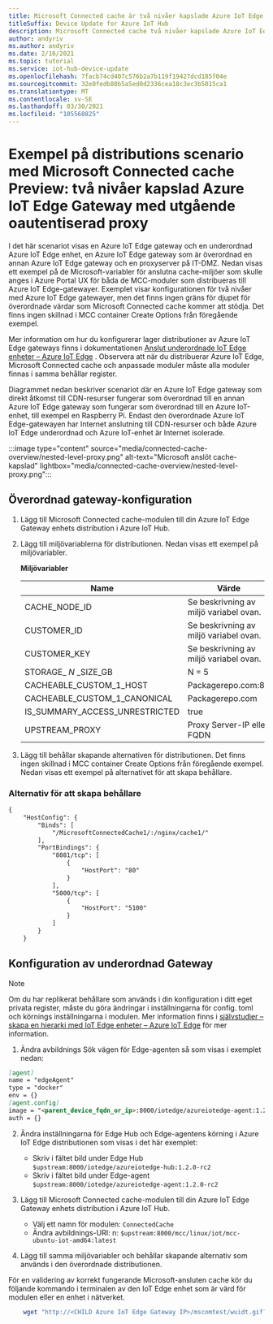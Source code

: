 ```yaml
---
title: Microsoft Connected cache är två nivåer kapslade Azure IoT Edge Gateway med utgående oautentiserad proxy | Microsoft Docs
titleSuffix: Device Update for Azure IoT Hub
description: Microsoft Connected cache två nivåer kapslade Azure IoT Edge Gateway med självstudier för utgående oautentiserad proxy
author: andyriv
ms.author: andyriv
ms.date: 2/16/2021
ms.topic: tutorial
ms.service: iot-hub-device-update
ms.openlocfilehash: 7facb74cd407c576b2a7b119f19427dcd185f04e
ms.sourcegitcommit: 32e0fedb80b5a5ed0d2336cea18c3ec3b5015ca1
ms.translationtype: MT
ms.contentlocale: sv-SE
ms.lasthandoff: 03/30/2021
ms.locfileid: "105568825"
---
```

# <a name="microsoft-connected-cache-preview-deployment-scenario-sample-two-level-nested-azure-iot-edge-gateway-with-outbound-unauthenticated-proxy"></a>Exempel på distributions scenario med Microsoft Connected cache Preview: två nivåer kapslad Azure IoT Edge Gateway med utgående oautentiserad proxy

I det här scenariot visas en Azure IoT Edge gateway och en underordnad Azure IoT Edge enhet, en Azure IoT Edge gateway som är överordnad en annan Azure IoT Edge gateway och en proxyserver på IT-DMZ. Nedan visas ett exempel på de Microsoft-variabler för anslutna cache-miljöer som skulle anges i Azure Portal UX för båda de MCC-moduler som distribueras till Azure IoT Edge-gatewayer. Exemplet visar konfigurationen för två nivåer med Azure IoT Edge gatewayer, men det finns ingen gräns för djupet för överordnade värdar som Microsoft Connected cache kommer att stödja. Det finns ingen skillnad i MCC container Create Options från föregående exempel.

Mer information om hur du konfigurerar lager distributioner av Azure IoT Edge gateways finns i dokumentationen [Anslut underordnade IoT Edge enheter – Azure IoT Edge](../iot-edge/how-to-connect-downstream-iot-edge-device.md?preserve-view=true&tabs=azure-portal&view=iotedge-2020-11) . Observera att när du distribuerar Azure IoT Edge, Microsoft Connected cache och anpassade moduler måste alla moduler finnas i samma behållar register.

Diagrammet nedan beskriver scenariot där en Azure IoT Edge gateway som direkt åtkomst till CDN-resurser fungerar som överordnad till en annan Azure IoT Edge gateway som fungerar som överordnad till en Azure IoT-enhet, till exempel en Raspberry Pi. Endast den överordnade Azure IoT Edge-gatewayen har Internet anslutning till CDN-resurser och både Azure IoT Edge underordnad och Azure IoT-enhet är Internet isolerade. 

  :::image type="content" source="media/connected-cache-overview/nested-level-proxy.png" alt-text="Microsoft anslöt cache-kapslad" lightbox="media/connected-cache-overview/nested-level-proxy.png":::

## <a name="parent-gateway-configuration"></a>Överordnad gateway-konfiguration

1. Lägg till Microsoft Connected cache-modulen till din Azure IoT Edge Gateway enhets distribution i Azure IoT Hub.
2. Lägg till miljövariablerna för distributionen. Nedan visas ett exempel på miljövariabler.

    **Miljövariabler**

    | Name                 | Värde                                       |
    | ----------------------------- | --------------------------------------------| 
    | CACHE_NODE_ID                 | Se beskrivning av miljö variabel ovan. |
    | CUSTOMER_ID                   | Se beskrivning av miljö variabel ovan. |
    | CUSTOMER_KEY                  | Se beskrivning av miljö variabel ovan. |
    | STORAGE_ *N* _SIZE_GB           | N = 5                                       |
    | CACHEABLE_CUSTOM_1_HOST       | Packagerepo.com:80                          |
    | CACHEABLE_CUSTOM_1_CANONICAL  | Packagerepo.com                             |
    | IS_SUMMARY_ACCESS_UNRESTRICTED| true                                        |
    | UPSTREAM_PROXY                | Proxy Server-IP eller FQDN                     |

3. Lägg till behållar skapande alternativen för distributionen. Det finns ingen skillnad i MCC container Create Options från föregående exempel. Nedan visas ett exempel på alternativet för att skapa behållare.

### <a name="container-create-options"></a>Alternativ för att skapa behållare

```markdown
{
    "HostConfig": {
        "Binds": [
            "/MicrosoftConnectedCache1/:/nginx/cache1/"
        ],
        "PortBindings": {
            "8081/tcp": [
                {
                    "HostPort": "80"
                }
            ],
            "5000/tcp": [
                {
                    "HostPort": "5100"
                }
            ]
        }
    }
```

## <a name="child-gateway-configuration"></a>Konfiguration av underordnad Gateway

>[!Note]
>Om du har replikerat behållare som används i din konfiguration i ditt eget privata register, måste du göra ändringar i inställningarna för config. toml och körnings inställningarna i modulen. Mer information finns i [självstudier – skapa en hierarki med IoT Edge enheter – Azure IoT Edge](../iot-edge/tutorial-nested-iot-edge.md?preserve-view=true&tabs=azure-portal&view=iotedge-2020-11#deploy-modules-to-the-lower-layer-device) för mer information.

1. Ändra avbildnings Sök vägen för Edge-agenten så som visas i exemplet nedan:

```markdown
[agent]
name = "edgeAgent"
type = "docker"
env = {}
[agent.config]
image = "<parent_device_fqdn_or_ip>:8000/iotedge/azureiotedge-agent:1.2.0-rc2"
auth = {}
```
2. Ändra inställningarna för Edge Hub och Edge-agentens körning i Azure IoT Edge distributionen som visas i det här exemplet:
    
    * Skriv i fältet bild under Edge Hub ```$upstream:8000/iotedge/azureiotedge-hub:1.2.0-rc2```
    * Skriv i fältet bild under Edge-agent ```$upstream:8000/iotedge/azureiotedge-agent:1.2.0-rc2```

3. Lägg till Microsoft Connected cache-modulen till din Azure IoT Edge Gateway enhets distribution i Azure IoT Hub.

   * Välj ett namn för modulen: ```ConnectedCache```
   * Ändra avbildnings-URI: n: ```$upstream:8000/mcc/linux/iot/mcc-ubuntu-iot-amd64:latest```

4. Lägg till samma miljövariabler och behållar skapande alternativ som används i den överordnade distributionen.

För en validering av korrekt fungerande Microsoft-ansluten cache kör du följande kommando i terminalen av den IoT Edge enhet som är värd för modulen eller en enhet i nätverket.

```bash
    wget "http://<CHILD Azure IoT Edge Gateway IP>/mscomtest/wuidt.gif?cacheHostOrigin=au.download.windowsupdate.com
```